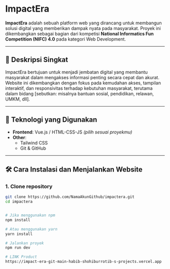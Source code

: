 # ImpactEra

**ImpactEra** adalah sebuah platform web yang dirancang untuk membangun solusi digital yang memberikan dampak nyata pada masyarakat. Proyek ini dikembangkan sebagai bagian dari kompetisi **National Informatics Fun Competition (NIFC) 4.0** pada kategori Web Development.

---

## 📝 Deskripsi Singkat

ImpactEra bertujuan untuk menjadi jembatan digital yang membantu masyarakat dalam mengakses informasi penting secara cepat dan akurat. Website ini dikembangkan dengan fokus pada kemudahan akses, tampilan interaktif, dan responsivitas terhadap kebutuhan masyarakat, terutama dalam bidang [sebutkan: misalnya bantuan sosial, pendidikan, relawan, UMKM, dll].

---

## 🧰 Teknologi yang Digunakan

- **Frontend**: Vue.js / HTML-CSS-JS *(pilih sesuai proyekmu)*
- **Other**:
  - Tailwind CSS
  - Git & GitHub

---

## 🛠️ Cara Instalasi dan Menjalankan Website

### 1. Clone repository
```bash
git clone https://github.com/NamaAkunGithub/impactera.git
cd impactera


# Jika menggunakan npm
npm install

# Atau menggunakan yarn
yarn install

# Jalankan proyek
npm run dev

# LINK Product
https://impact-era-git-main-habib-shohiburrotib-s-projects.vercel.app
